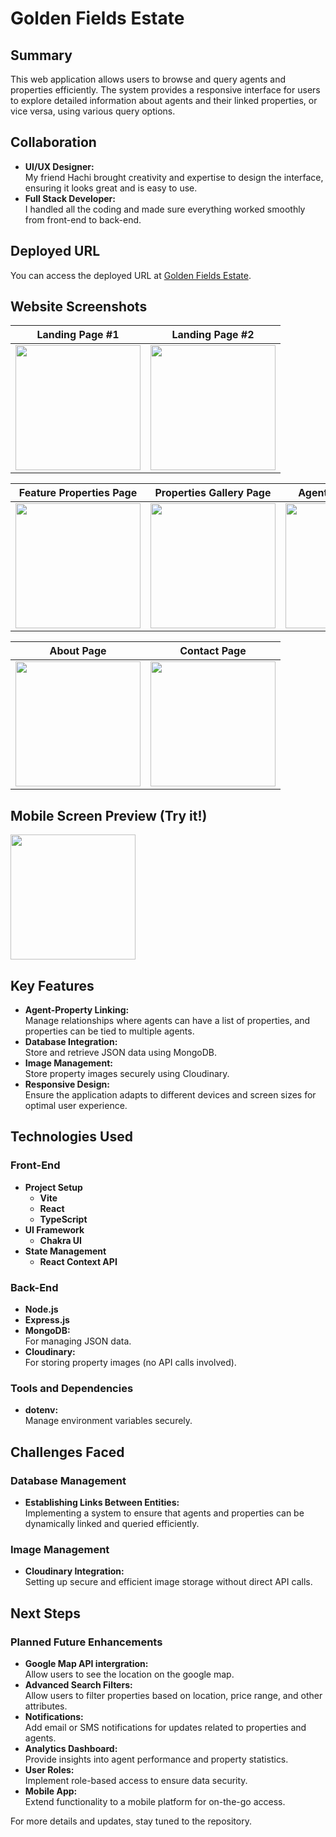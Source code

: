 # Golden Fields Estate

## Summary

This web application allows users to browse and query agents and properties efficiently. The system provides a responsive interface for users to explore detailed information about agents and their linked properties, or vice versa, using various query options.

## Collaboration

- **UI/UX Designer:**
  </br>
  My friend Hachi brought creativity and expertise to design the interface, ensuring it looks great and is easy to use.
- **Full Stack Developer:**
   </br>
  I handled all the coding and made sure everything worked smoothly from front-end to back-end.

## Deployed URL

You can access the deployed URL at [Golden Fields Estate](https://golden-fields-estate.onrender.com/).

## Website Screenshots

|                                                                                        **Landing Page #1**                                                                                         |                                                                                      **Landing Page #2**                                                                                           |
| :------------------------------------------------------------------------------------------------------------------------------------------------------------------------------------------------: | :------------------------------------------------------------------------------------------------------------------------------------------------------------------------------------------------: |    
|    <a href="url"><img src="https://res.cloudinary.com/dulxbpc3s/image/upload/v1735720647/golden-fields/readme/golden-field-photoshoplandingpage_1_dqcbvh.jpg" align="center" width="200px" ></a>   |    <a href="url"><img src="https://res.cloudinary.com/dulxbpc3s/image/upload/v1735720645/golden-fields/readme/golden-field-photoshoplandingpage_2_fkzd2z.jpg" align="center" width="200px" ></a>   |


|                                                                                    **Feature Properties Page**                                                                                     |                                                                                   **Properties Gallery Page**                                                                                      |                                                                                      **Agents Gallery Page**                                                                                       | 
| :------------------------------------------------------------------------------------------------------------------------------------------------------------------------------------------------: | :------------------------------------------------------------------------------------------------------------------------------------------------------------------------------------------------: | :------------------------------------------------------------------------------------------------------------------------------------------------------------------------------------------------: |     
|   <a href="url"><img src="https://res.cloudinary.com/dulxbpc3s/image/upload/v1735719056/golden-fields/readme/golden-field-photoshopfeatureproperty_o87kpy.jpg" align="center" width="200px" ></a>  | <a href="url"><img src="https://res.cloudinary.com/dulxbpc3s/image/upload/v1735719056/golden-fields/readme/golden-field-photoshoppropertiesgallery_egsijb.jpg" align="center" width="200px" ></a>  |    <a href="url"><img src="https://res.cloudinary.com/dulxbpc3s/image/upload/v1735719049/golden-fields/readme/golden-field-photoshopagentsgallery_u8lfkx.jpg" align="center" width="200px" ></a>   |

|                                                                                           **About Page**                                                                                           |                                                                                        **Contact Page**                                                                                            |
| :------------------------------------------------------------------------------------------------------------------------------------------------------------------------------------------------: | :------------------------------------------------------------------------------------------------------------------------------------------------------------------------------------------------: |    
|       <a href="url"><img src="https://res.cloudinary.com/dulxbpc3s/image/upload/v1735719050/golden-fields/readme/golden-field-photoshopaboutpage_jgfphk.jpg" align="center" width="200px" ></a>    |     <a href="url"><img src="https://res.cloudinary.com/dulxbpc3s/image/upload/v1735719048/golden-fields/readme/golden-field-photoshopcontactpage_clq1tb.jpg" align="center" width="200px" ></a>    |

## Mobile Screen Preview (Try it!)

<a href="url"><img src="https://res.cloudinary.com/dulxbpc3s/image/upload/v1735724047/golden-fields/readme/gif/mobiletest_r70dwl.gif" align="center" width="200px" ></a> 

## Key Features

- **Agent-Property Linking:**
  </br>
  Manage relationships where agents can have a list of properties, and properties can be tied to multiple agents.
- **Database Integration:**
  </br>
  Store and retrieve JSON data using MongoDB.
- **Image Management:**
  </br>
  Store property images securely using Cloudinary.
- **Responsive Design:**
  </br>
  Ensure the application adapts to different devices and screen sizes for optimal user experience.

## Technologies Used

### Front-End

- **Project Setup**
  - **Vite**
  - **React**
  - **TypeScript**
- **UI Framework**
  - **Chakra UI**
- **State Management**
  - **React Context API**

### Back-End

- **Node.js**
- **Express.js**
- **MongoDB:**
  </br>
  For managing JSON data.
- **Cloudinary:**
  </br>
  For storing property images (no API calls involved).

### Tools and Dependencies

- **dotenv:**
  </br>
  Manage environment variables securely.

## Challenges Faced

### Database Management

- **Establishing Links Between Entities:**
  </br>
  Implementing a system to ensure that agents and properties can be dynamically linked and queried efficiently.

### Image Management

- **Cloudinary Integration:**
  </br>
  Setting up secure and efficient image storage without direct API calls.

## Next Steps

### Planned Future Enhancements

- **Google Map API intergration:**
  </br>
  Allow users to see the location on the google map.
- **Advanced Search Filters:**
  </br>
  Allow users to filter properties based on location, price range, and other attributes.
- **Notifications:**
  </br>
  Add email or SMS notifications for updates related to properties and agents.
- **Analytics Dashboard:**
  </br>
  Provide insights into agent performance and property statistics.
- **User Roles:**
  </br>
  Implement role-based access to ensure data security.
- **Mobile App:**
  </br>
  Extend functionality to a mobile platform for on-the-go access.

For more details and updates, stay tuned to the repository.

